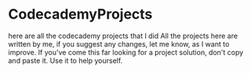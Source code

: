 # CodecademyProjects
here are all the codecademy projects that I did
All the projects here are written by me, if you suggest any changes, let me know, as I want to improve.
If you've come this far looking for a project solution, don't copy and paste it. Use it to help yourself.
